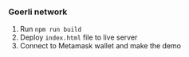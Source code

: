 ### Goerli network
1. Run `npm run build`
2. Deploy `index.html` file to live server
3. Connect to Metamask wallet and make the demo